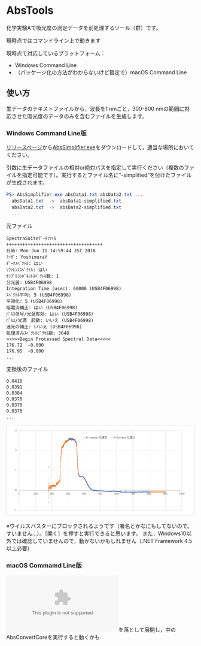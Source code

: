 # AbsTools

化学実験Aで吸光度の測定データを前処理するツール（群）です。

現時点ではコマンドライン上で動きます

現時点で対応しているプラットフォーム：
  - Windows Command Line
  - （パッケージ化の方法がわからないけど暫定で）macOS Command Line
 
## 使い方
生データのテキストファイルから，波長を1 nmごと，300-800 nmの範囲に対応させた吸光度のデータのみを含むファイルを生成します。
### Windows Command Line版

[リリースページ](https://github.com/YIsoda/AbsTools/releases)から[AbsSimplifier.exe](https://github.com/YIsoda/AbsTools/releases/download/v0.1/AbsSimplifier.exe)をダウンロードして，適当な場所においてください。

引数に生データファイルの相対or絶対パスを指定して実行ください（複数のファイルを指定可能です）。実行するとファイル名に“-simplified”を付けたファイルが生成されます。

```powershell
PS> AbsSimplifier.exe absData1.txt absData2.txt ...
  absData1.txt  ->  absData1-simplified.txt
  absData2.txt  ->  absData2-simplified.txt
  ...
```

元ファイル

```
SpectraSuiteﾃﾞｰﾀﾌｧｲﾙ
++++++++++++++++++++++++++++++++++++
日時: Mon Jun 11 14:59:44 JST 2018
ﾕｰｻﾞ: YoshimuraY
ﾀﾞｰｸｽﾍﾟｸﾄﾙ: はい
ﾘﾌｧﾚﾝｽｽﾍﾟｸﾄﾙ: はい
ｻﾝﾌﾟﾙｺﾝﾎﾟﾈﾝﾄｽﾍﾟｸﾄﾙ数: 1
分光器: USB4F06998
Integration Time (usec): 60000 (USB4F06998)
ｽﾍﾟｸﾄﾙ平均: 5 (USB4F06998)
平滑化: 5 (USB4F06998)
暗電流補正: はい (USB4F06998)
ﾊﾟﾙｽ信号/光源有効: はい (USB4F06998)
ﾊﾟﾙｽ/光源　起動: いいえ (USB4F06998)
迷光の補正: いいえ (USB4F06998)
処理済みｽﾍﾟｸﾄﾙﾋﾟｸｾﾙ数: 3648
>>>>>Begin Processed Spectral Data<<<<<
176.72	-0.000
176.95	-0.000
...
```

変換後のファイル
```
0.0410
0.0391
0.0384
0.0370
0.0370
0.0370
...
```

![処理前と後の比較](image.png)

※ウイルスバスターにブロックされるようです（署名とかなにもしてないので。すいません...）。［開く］を押すと実行できると思います。
また，Windows10以外では確認していませんので，動かないかもしれません（.NET Framework 4.5以上必要）

### macOS Commamd Line版
![zip](https://github.com/YIsoda/AbsTools/releases/download/v0.1/AbsSimplifier_osx-x64.zip)を落として展開し，中のAbsConvertCoreを実行すると動くかも



